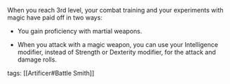 When you reach 3rd level, your combat training and your experiments with magic have paid off in two ways:

-   You gain proficiency with martial weapons.

-   When you attack with a magic weapon, you can use your Intelligence modifier, instead of Strength or Dexterity modifier, for the attack and damage rolls.

tags: [[Artificer#Battle Smith]]